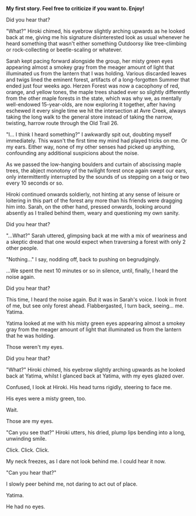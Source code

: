 **My first story. Feel free to criticize if you want to. Enjoy!**



Did you hear that?

"What?" Hiroki chimed, his eyebrow slightly arching upwards as he looked back at me, giving me his signature disinterested look as usual whenever he heard something that wasn't either something Outdoorsy like tree-climbing or rock-collecting or beetle-scaling or whatever.

Sarah kept pacing forward alongside the group, her misty green eyes appearing almost a smokey gray from the meager amount of light that illuminated us from the lantern that I was holding. Various discarded leaves and twigs lined the eminent forest, artifacts of a long-forgotten Summer that ended just four weeks ago. Herzen Forest was now a cacophony of red, orange, and yellow tones, the maple trees shaded ever so slightly differently from the other maple forests in the state, which was why we, as mentally well-endowed 15-year-olds, are now exploring it together, after having eschewed it every single time we hit the intersection at Avre Creek, always taking the long walk to the general store instead of taking the narrow, twisting, harrow route through the Old Trail 26.

"I... I think I heard something?" I awkwardly spit out, doubting myself immediately. This wasn't the first time my mind had played tricks on me. Or my ears. Either way, none of my other senses had picked up anything, confounding any additional suspicions about the noise.

As we passed the low-hanging boulders and curtain of abscissing maple trees, the abject monotony of the twilight forest once again swept our ears, only intermittently interrupted by the sounds of us stepping on a twig or two every 10 seconds or so.

Hiroki continued onwards soldierly, not hinting at any sense of leisure or loitering in this part of the forest any more than his friends were dragging him into. Sarah, on the other hand, pressed onwards, looking around absently as I trailed behind them, weary and questioning my own sanity.



Did you hear that?



"...What?" Sarah uttered, glimpsing back at me with a mix of weariness and a skeptic dread that one would expect when traversing a forest with only 2 other people.



"Nothing..." I say, nodding off, back to pushing on begrudgingly.



...We spent the next 10 minutes or so in silence, until, finally, I heard the noise again.



Did you hear that?



This time, I heard the noise again. But it was in Sarah's voice. I look in front of me, but see only forest ahead. Flabbergasted, I turn back, seeing... me. Yatima. 



Yatima looked at me with his misty green eyes appearing almost a smokey gray from the meager amount of light that illuminated us from the lantern that he was holding. 



Those weren't my eyes.



Did you hear that?



"What?" Hiroki chimed, his eyebrow slightly arching upwards as he looked back at Yatima, whilst I glanced back at Yatima, with my eyes glazed over.



Confused, I look at Hiroki. His head turns rigidly, steering to face me. 

His eyes were a misty green, too.



Wait.

Those are my eyes.



"Can you see that?" Hiroki utters, his dried, plump lips bending into a long, unwinding smile. 



Click. Click. Click.



My neck freezes, as I dare not look behind me. I could hear it now.

"Can you hear that?"

I slowly peer behind me, not daring to act out of place.

Yatima.

He had no eyes.